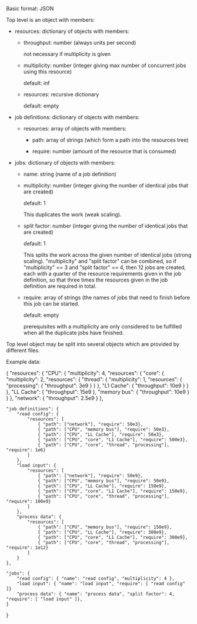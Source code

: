 Basic format: JSON

Top level is an object with members:

  * resources: dictionary of objects with members:

      * throughput: number (always units per second)

        not necessary if multiplicity is given

      * multiplicity: number (integer giving max number of concurrent jobs using this resource)

        default: inf

      * resources: recursive dictionary

        default: empty

  * job definitions: dictionary of objects with members:

      * resources: array of objects with members:

          * path: array of strings (which form a path into the resources tree)

          * require: number (amount of the resource that is consumed)

  * jobs: dictionary of objects with members:

      * name: string (name of a job definition)

      * multiplicity: number (integer giving the number of identical jobs that are created)

        default: 1

        This duplicates the work (weak scaling).

      * split factor: number (integer giving the number of identical jobs that are created)

        default: 1

        This splits the work across the given number of identical jobs (strong scaling).
        "multiplicity" and "split factor" can be combined, so if "multiplicity" == 3 and "split factor" == 4,
        then 12 jobs are created, each with a quarter of the resource requirements given in the job definition,
        so that three times the resources given in the job definition are required in total.

      * require: array of strings (the names of jobs that need to finish before this job can be started.

        default: empty

        prerequisites with a multiplicity are only considered to be fulfilled when all the duplicate jobs have finished.

Top level object may be split into several objects which are provided by different files.

Example data:

{
	"resources": {
		"CPU": {
			"multiplicity": 4,
			"resources": {
				"core": {
					"multiplicity": 2,
					"resources": {
						"thread": {
							"multiplicity": 1,
							"resources": {
								"processing": { "throughput": 3e9 }
							}
						},
						"L1 Cache": { "throughput": 10e9 }
					}
				},
				"LL Cache": { "throughput": 15e9 },
				"memory bus": { "throughput": 10e9 }
			}
		},
		"network": { "throughput": 2.5e9 }
	},

	"job definitions": {
		"read config": {
			"resources": [
				{ "path": ["network"], "require": 50e3},
				{ "path": ["CPU", "memory bus"], "require": 50e3},
				{ "path": ["CPU", "LL Cache"], "require": 50e3},
				{ "path": ["CPU", "core", "L1 Cache"], "require": 500e3},
				{ "path": ["CPU", "core", "thread", "processing"], "require": 1e6}
			]
		},
		"load input": {
			"resources": [
				{ "path": ["network"], "require": 50e9},
				{ "path": ["CPU", "memory bus"], "require": 50e9},
				{ "path": ["CPU", "LL Cache"], "require": 150e9},
				{ "path": ["CPU", "core", "L1 Cache"], "require": 150e9},
				{ "path": ["CPU", "core", "thread", "processing"], "require": 100e9}
			]
		},
		"process data": {
			"resources": [
				{ "path": ["CPU", "memory bus"], "require": 150e9},
				{ "path": ["CPU", "LL Cache"], "require": 300e9},
				{ "path": ["CPU", "core", "L1 Cache"], "require": 300e9},
				{ "path": ["CPU", "core", "thread", "processing"], "require": 1e12}
			]
		}
	},

	"jobs": {
		"read config": { "name": "read config", "multiplicity": 4 },
		"load input": { "name": "load input", "require": [ "read config" ]}
		"process data": { "name": "process data", "split factor": 4, "require": [ "load input" ]},
	}
}
